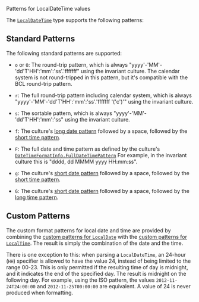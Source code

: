 Patterns for LocalDateTime values

The [`LocalDateTime`](noda-type://NodaTime.LocalDateTime) type supports the following patterns:

Standard Patterns
-----------------

The following standard patterns are supported:

- `o` or `O`: The round-trip pattern, which is always "yyyy'-'MM'-'dd'T'HH':'mm':'ss'.'fffffff" using the invariant culture. The calendar
  system is not round-tripped in this pattern, but it's compatible with the BCL round-trip pattern.

- `r`: The full round-trip pattern including calendar system, which is always "yyyy'-'MM'-'dd'T'HH':'mm':'ss'.'fffffff '('c')'" using the invariant culture.

- `s`: The sortable pattern, which is always "yyyy'-'MM'-'dd'T'HH':'mm':'ss" using the invariant culture.

- `f`: The culture's [long date pattern](http://msdn.microsoft.com/en-us/library/system.globalization.datetimeformatinfo.longdatepattern.aspx) followed by a space,
  followed by the [short time pattern](http://msdn.microsoft.com/en-us/library/system.globalization.datetimeformatinfo.shorttimepattern.aspx).

- `F`: The full date and time pattern as defined by the culture's [`DateTimeFormatInfo.FullDateTimePattern`](http://msdn.microsoft.com/en-us/library/system.globalization.datetimeformatinfo.fulldatetimepattern.aspx) 
  For example, in the invariant culture this is "dddd, dd MMMM yyyy HH:mm:ss".

- `g`: The culture's [short date pattern](http://msdn.microsoft.com/en-us/library/system.globalization.datetimeformatinfo.shortdatepattern.aspx) followed by a space,
  followed by the [short time pattern](http://msdn.microsoft.com/en-us/library/system.globalization.datetimeformatinfo.shorttimepattern.aspx).

- `G`: The culture's [short date pattern](http://msdn.microsoft.com/en-us/library/system.globalization.datetimeformatinfo.shortdatepattern.aspx) followed by a space,
  followed by the [long time pattern](http://msdn.microsoft.com/en-us/library/system.globalization.datetimeformatinfo.longtimepattern.aspx).

Custom Patterns
---------------

The custom format patterns for local date and time are provided by combining the [custom patterns for `LocalDate`](localdate-patterns.html) with
the [custom patterns for `LocalTime`](localtime-patterns.html). The result is simply the combination of the date and the time.

There is one exception to this: when parsing a `LocalDateTime`, an 24-hour (`HH`) specifier is allowed to have the value 24,
instead of being limited to the range 00-23. This is only permitted if the resulting time of day is midnight, and it indicates
the end of the specified day. The result is midnight on the following day. For example, using the ISO pattern, the values
`2012-11-24T24:00:00` and `2012-11-25T00:00:00` are equivalent. A value of 24 is never produced when formatting.

